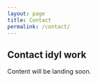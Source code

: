 ```yaml
---
layout: page
title: Contact
permalink: /contact/
---
```


## Contact idyl work


Content will be landing soon.